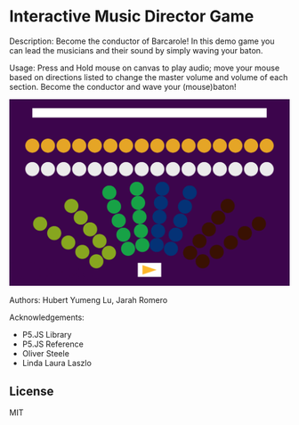 # Interactive Music Director Game

Description: Become the conductor of Barcarole! In this demo game you can lead the musicians and their sound by simply waving your baton.  

Usage: Press and Hold mouse on canvas to play audio; move your mouse based on directions listed to change the master volume and volume of each section. Become the conductor and wave your (mouse)baton!

![](https://github.com/hubertYumengLu/Project-II/blob/master/assets/images/Screenshot%202020-11-02%20at%2010.09.14.png?raw=true)

Authors: Hubert Yumeng Lu, Jarah Romero

Acknowledgements:
 - P5.JS Library 
 - P5.JS Reference
 - Oliver Steele
 - Linda Laura Laszlo

## License

MIT
